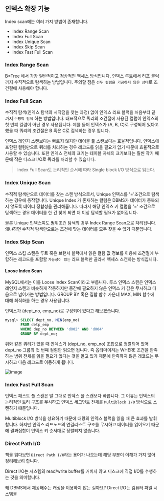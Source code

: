 ## 인덱스 확장 기능

Index scan에는 여러 가지 방법이 존재합니다.

- Index Range Scan
- Index Full Scan
- Index Unique Scan
- Index Skip Scan
- Index Fast Full Scan

### Index Range Scan

B\*Tree 에서 가장 일반적이고 정상적인 액세스 방식입니다. 인덱스 루트에서 리프 블럭까지 수직적으로 탐색하는 방법입니다.
주의할 점은 `선두 컬럼을 가공하지 않은 상태`로 조건절에 사용해야 합니다.

### Index Full Scan

수직적 탐색(인덱스 탐색의 시작점을 찾는 과정) 없이 인덱스 리프 블럭을 처음부터 끝까지 `수평적 탐색` 하는 방법입니다.
대표적으로 쿼리의 조건절에 사용된 컬럼이 인덱스의 첫 번쨰 컬럼이 아닌 경우 사용됩니다. 예를 들어 인덱스가 (A, B, C)로 구성되어 있다고 했을 때 쿼리의 조건절은 B 혹은 C로 검색하는 경우 입니다.

인덱스 레인지 스캔보다는 빠르지 않지만 테이블 풀 스캔보다는 효율적입니다. 인덱스에 포함된 컬럼만으로 쿼리를 처리하는 경우 레코드를 읽을 필요가 없기 때문에 효율적으로 사용할 수 있습니다. 또한 인덱스 전체의 크기는 테이블 자체의 크기보다는 훨씬 작기 때문에 작은 디스크 I/O로 쿼리를 처리할 수 있습니다.

> Index Full Scan도 논리적인 순서에 따라 Single block I/O 방식으로 읽는다.

### Index Unique Scan

수직적 탐색만으로 데이터를 찾는 스캔 방식으로서, Unique 인덱스를 '='조건으로 탐색하는 경우에 동작합니다.
Unique Index 가 존재하는 컬럼은 DBMS가 데이터가 중복되지 않도록 데이터 정합성을 관리해줍니다. 따라서 해당 인덱스 키 컬럼을 '=' 조건으로 탐색하는 경우 데이터를 한 건 찾게 되면 더 이상 탐색할 필요가 없어집니다.

물론 Unique 인덱스여도 범위조건 탐색의 경우 Index Range Scan으로 처리됩니다. 왜냐하면 수직적 탐색만으로는 조건에 맞는 데이터를 모두 찾을 수 없기 때문입니다.

### Index Skip Scan

인덱스 스킵 스캔은 루트 혹은 브랜치 블럭에서 읽은 컬럼 값 정보를 이용해 조건절에 부합하는 레코드를 포함할 `가능성이 있는` 리프 블럭만 골라서 액세스 스캔하는 방식입니다.

#### Loose Index Scan

MySQL에서는 이를 Loose Index Scan이라고 부릅니다.
루스 인덱스 스캔은 인덱스 레인지 스캔과 비슷하게 작동하지만 중간에 필요하지 않은 인덱스 키 값은 무시하고 다음으로 넘어가는 방법입니다.
GROUP BY 혹은 집합 함수 가운데 MAX, MIN 함수에 대해 최적화를 하는 경우 사용됩니다.

인덱스가 (dept_no, emp_no)로 구성되어 있다고 해보겠습니다.

```sql
mysql> SELECT dept_no, MIN(emp_no)
       FROM detp_emp
       WHERE dep_no BETWEEN 'd002' AND 'd004'
       GROUP BY dept_no;
```

위와 같은 쿼리가 있을 때 인덱스가 (dept_no, emp_no) 조합으로 정렬되어 있어 dept_no 그룹의 첫 번쨰 컬럼만 읽으면 됩니다.
즉 옵티마이저는 WHERE 조건을 만족하는 범위 전체를 읽을 필요가 없다는 것을 알고 있기 때문에 만족하지 않은 레코드는 무시하고 다음 레코드로 이동하게 됩니다.

![image](https://github.com/masters2023-project-03-second-hand/second-hand-max-be-b/assets/66981851/ba1102fd-f10e-419c-97c1-754f3b2d3f10)

### Index Fast Full Scan

인덱스 패스트 풀 스캔은 말 그대로 인덱스 풀 스캔보다 빠릅니다. 그 이유는 인덱스의 논리적인 트리 구조를 무시하고 인덱스 세그먼트 전체를 `Multiblock I/O` 방식으로 스캔하기 떄문입니다.

Multiblock I/O 방식을 상요하기 때문에 대량의 인덱스 블럭을 읽을 때 큰 효과를 발휘합니다. 하지만 인덱스 리프노드의 연결리스트 구조를 무시하고 데이터를 읽어오기 때문에 결과집합이 인덱스 키 순서대로 정렬되지 않습니다.

### Direct Path I/O

책을 읽다보면 `Direct Path I/O`라는 용어가 나오는데 해당 부분이 이해가 가지 않아 정리해보려 합니다.

Direct I/O는 시스템의 read/write buffer를 거치지 않고 디스크에 직접 I/O를 수행하는 것을 의미합니다.

왜 DBMS에서 제공해주는 캐싱을 이용하지 않는 걸까요? Direct I/O는 컴퓨터 파일 시스템을 